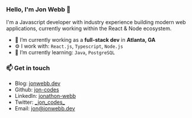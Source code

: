 ### Hello, I'm Jon Webb 👋

I'm a Javascript developer with industry experience building modern web applications, currently working within the React & Node ecosystem.

- 🔭 I’m currently working as a **full-stack dev** in **Atlanta, GA**
- ⚙️ I work with: `React.js`, `Typescript`, `Node.js`
- 🌱 I’m currently learning: `Java`, `PostgreSQL`

### 📫 Get in touch

- Blog: [jonwebb.dev](https://jonwebb.dev)
- Github: [jon-codes](https://github.com/jon-codes)
- LinkedIn: [jonathon-webb](https://www.linkedin.com/in/jonathon-webb/)
- Twitter: [\_jon_codes\_](https://twitter.com/_jon_codes_)
- Email: [jon@jonwebb.dev](mailto:jon@jonwebb.dev)
